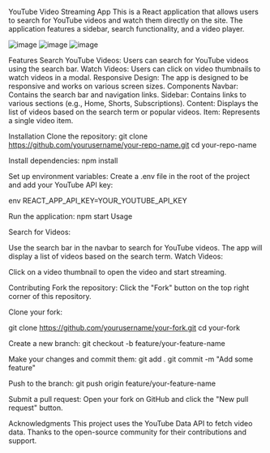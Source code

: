 YouTube Video Streaming App
This is a React application that allows users to search for YouTube videos and watch them directly on the site. The application features a sidebar, search functionality, and a video player.

![image](https://github.com/user-attachments/assets/bdab4921-d2a7-456b-aa8a-ed63d4aa1a07)
![image](https://github.com/user-attachments/assets/52dc5218-aac0-46e9-beb3-eb0f5a0795d0)
![image](https://github.com/user-attachments/assets/531c9c56-1841-4427-a4ba-a30ad0819cdd)




Features
Search YouTube Videos: Users can search for YouTube videos using the search bar.
Watch Videos: Users can click on video thumbnails to watch videos in a modal.
Responsive Design: The app is designed to be responsive and works on various screen sizes.
Components
Navbar: Contains the search bar and navigation links.
Sidebar: Contains links to various sections (e.g., Home, Shorts, Subscriptions).
Content: Displays the list of videos based on the search term or popular videos.
Item: Represents a single video item.

Installation
Clone the repository:
git clone https://github.com/yourusername/your-repo-name.git
cd your-repo-name


Install dependencies:
npm install

Set up environment variables:
Create a .env file in the root of the project and add your YouTube API key:

env
REACT_APP_API_KEY=YOUR_YOUTUBE_API_KEY

Run the application:
npm start
Usage


Search for Videos:

Use the search bar in the navbar to search for YouTube videos.
The app will display a list of videos based on the search term.
Watch Videos:

Click on a video thumbnail to open the video and start streaming.


Contributing
Fork the repository:
Click the "Fork" button on the top right corner of this repository.

Clone your fork:

git clone https://github.com/yourusername/your-fork.git
cd your-fork


Create a new branch:
git checkout -b feature/your-feature-name


Make your changes and commit them:
git add .
git commit -m "Add some feature"


Push to the branch:
git push origin feature/your-feature-name

Submit a pull request:
Open your fork on GitHub and click the "New pull request" button.


Acknowledgments
This project uses the YouTube Data API to fetch video data.
Thanks to the open-source community for their contributions and support.
